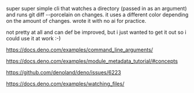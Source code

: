 super super simple cli that watches a directory (passed in as an argument) and runs git diff --porcelain on changes. it uses a different color depending on the amount of changes. wrote it with no ai for practice.

not pretty at all and can def be improved, but i just wanted to get it out so i could use it at work :-)

https://docs.deno.com/examples/command_line_arguments/

https://docs.deno.com/examples/module_metadata_tutorial/#concepts

https://github.com/denoland/deno/issues/6223

https://docs.deno.com/examples/watching_files/
